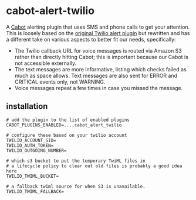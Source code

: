 # cabot-alert-twilio

A [Cabot] alerting plugin that uses SMS and phone calls to get your attention.
This is loosely based on the [original Twilio alert plugin][orig] but rewritten
and has a different take on various aspects to better fit our needs,
specifically:

* The Twilio callback URL for voice messages is routed via Amazon S3 rather
  than directly hitting Cabot; this is important because our Cabot is not
  accessible externally.
* The text messages are more informative, listing which checks failed as much
  as space allows.  Text messages are also sent for ERROR and CRITICAL events
  only, not WARNING.
* Voice messages repeat a few times in case you missed the message.

## installation

```
# add the plugin to the list of enabled plugins
CABOT_PLUGINS_ENABLED=...,cabot_alert_twilio

# configure these based on your twilio account
TWILIO_ACCOUNT_SID=
TWILIO_AUTH_TOKEN=
TWILIO_OUTGOING_NUMBER=

# which s3 bucket to put the temporary TwiML files in
# a lifecycle policy to clear out old files is probably a good idea here
TWILIO_TWIML_BUCKET=

# a fallback twiml source for when S3 is unavailable.
TWILIO_TWIML_FALLBACK=
```

[Cabot]: https://github.com/arachnys/cabot
[orig]: https://github.com/bonniejools/cabot-alert-twilio
